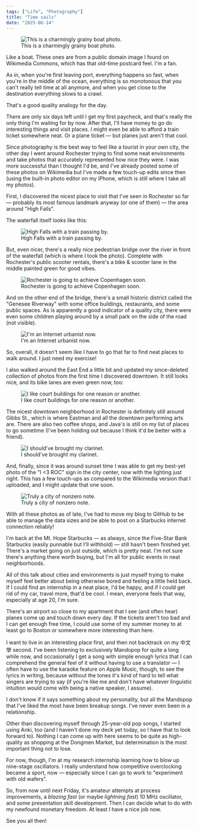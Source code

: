 ```yaml
---
tags: ["Life", "Photography"]
title: "Time sails"
date: "2025-06-14"
---
```


<figure><img src="/posts/time_sails/boats.jpg" alt="This is a charmingly grainy boat photo.">
  <figcaption>This is a charmingly grainy boat photo.</figcaption></figure>

Like a boat. These ones are from a public domain image I found on Wikimedia Commons, which has that old-time postcard feel. I'm a fan.

<!--more-->

As in, when you're first leaving port, everything happens so fast, when you're in the middle of the ocean, everything is so monotonous that you can't really tell time at all anymore, and when you get close to the destination everything slows to a crawl.

That's a good quality analogy for the day.

There are only six days left until I get my first paycheck, and that's really the only thing I'm waiting for by now. After that, I'll have money to go do interesting things and visit places. I might even be able to afford a train ticket somewhere neat. Or a plane ticket — but planes just aren't that cool.

Since photography is the best way to feel like a tourist in your own city, the other day I went around Rochester trying to find some neat environments and take photos that accurately represented how nice they were. I was more successful than I thought I'd be, and I've already posted some of these photos on Wikimedia but I've made a few touch-up edits since then (using the built-in photo editor on my iPhone, which is still where I take all my photos).

First, I discovered the nicest place to visit that I've seen in Rochester so far — probably its most famous landmark anyway (or one of them) — the area around "High Falls".

The waterfall itself looks like this:

<figure><img src="/posts/time_sails/falls.png" alt="High Falls with a train passing by.">
  <figcaption>High Falls with a train passing by.</figcaption></figure>

But, even nicer, there's a really nice pedestrian bridge over the river in front of the waterfall (which is where I took the photo). Complete with Rochester's public scooter rentals, there's a bike & scooter lane in the middle painted green for good vibes.

<figure><img src="/posts/time_sails/bridge.png" alt="Rochester is going to achieve Copenhagen soon.">
  <figcaption>Rochester is going to achieve Copenhagen soon.</figcaption></figure>

And on the other end of the bridge, there's a small historic district called the "Genesee Riverway" with some office buildings, restaurants, and some public spaces. As is apparently a good indicator of a quality city, there were even some children playing around by a small park on the side of the road (not visible).

<figure><img src="/posts/time_sails/riverway.png" alt="I'm an Internet urbanist now.">
  <figcaption>I'm an Internet urbanist now.</figcaption></figure>

So, overall, it doesn't seem like I have to go that far to find neat places to walk around. I just need my exercise!

I also walked around the East End a little bit and updated my since-deleted collection of photos from the first time I discovered downtown. It still looks nice, and its bike lanes are even green now, too:

<figure><img src="/posts/time_sails/court.png" alt="I like court buildings for one reason or another.">
  <figcaption>I like court buildings for one reason or another.</figcaption></figure>

The nicest downtown neighborhood in Rochester is definitely still around Gibbs St., which is where Eastman and all the downtown performing arts are. There are also two coffee shops, and Java's is still on my list of places to go sometime (I've been holding out because I think it'd be better with a friend).

<figure><img src="/posts/time_sails/gibbs.png" alt="I should've brought my clarinet.">
  <figcaption>I should've brought my clarinet.</figcaption></figure>

And, finally, since it was around sunset time I was able to get my best-yet photo of the "I <3 ROC" sign in the city center, now with the lighting just right. This has a few touch-ups as compared to the Wikimedia version that I uploaded, and I might update that one soon.

<figure><img src="/posts/time_sails/roc.png" alt="Truly a city of nonzero note.">
  <figcaption>Truly a city of nonzero note.</figcaption></figure>

With all these photos as of late, I've had to move my blog to GitHub to be able to manage the data sizes and be able to post on a Starbucks internet connection reliably!

I'm back at the Mt. Hope Starbucks — as always, since the Five-Star Bank Starbucks (easily punnable but I'll withhold) — still hasn't been finished yet. There's a market going on just outside, which is pretty neat. I'm not sure there's anything there worth buying, but I'm all for public events in neat neighborhoods.

All of this talk about cities and environments is just myself trying to make myself feel better about being otherwise bored and feeling a little held back. If I could find an internship in a neat place, I'd be happy, and if I could get rid of my car, travel more, that'd be cool. I mean, everyone feels that way, especially at age 20, I'm sure.

There's an airport so close to my apartment that I see (and often hear) planes come up and touch down every day. If the tickets aren't too bad and I can get enough free time, I could use some of my summer money to at least go to Boston or somewhere more interesting than here.

I want to live in an interesting place first, and then not backtrack on my 中文學 second. I've been listening to exclusively Mandopop for quite a long while now, and occasionally I get a song with simple enough lyrics that I can comprehend the general feel of it without having to use a translator — I often have to use the karaoke feature on Apple Music, though, to see the lyrics in writing, because without the tones it's kind of hard to tell what singers are trying to say (if you're like me and don't have whatever linguistic intuition would come with being a native speaker, I assume).

I don't know if it says something about my personality, but all the Mandopop that I've liked the most have been breakup songs. I've never even been in a relationship.

Other than discovering myself through 25-year-old pop songs, I started using Anki, too (and I haven't done my deck yet today, so I have that to look forward to). Nothing I can come up with here seems to be quite as high-quality as shopping at the Dongmen Market, but determination is the most important thing not to lose.

For now, though, I'm at my research internship learning how to blow up nine-stage oscillators. I really understand how competitive overclocking became a sport, now — especially since I can go to work to "experiment with old wafers".

So, from now until next Friday, it's amateur attempts at process improvements, a _blazing fast_ (or maybe _lightning fast_) 10 MHz oscillator, and some presentation skill development. Then I can decide what to do with my newfound monetary freedom. At least I have a nice job now.

See you all then!
